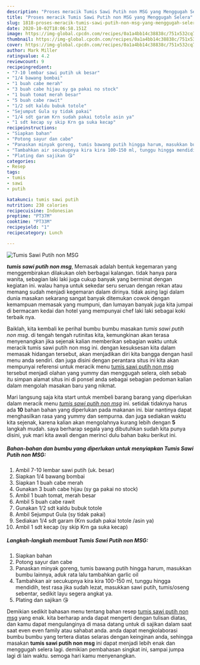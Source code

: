 ```yaml
---
description: "Proses meracik Tumis Sawi Putih non MSG yang Menggugah Selera"
title: "Proses meracik Tumis Sawi Putih non MSG yang Menggugah Selera"
slug: 1818-proses-meracik-tumis-sawi-putih-non-msg-yang-menggugah-selera
date: 2020-10-02T18:06:58.151Z
image: https://img-global.cpcdn.com/recipes/0a1a4bb14c38838c/751x532cq70/tumis-sawi-putih-non-msg-foto-resep-utama.jpg
thumbnail: https://img-global.cpcdn.com/recipes/0a1a4bb14c38838c/751x532cq70/tumis-sawi-putih-non-msg-foto-resep-utama.jpg
cover: https://img-global.cpcdn.com/recipes/0a1a4bb14c38838c/751x532cq70/tumis-sawi-putih-non-msg-foto-resep-utama.jpg
author: Mark Miller
ratingvalue: 4.2
reviewcount: 9
recipeingredient:
- "7-10 lembar sawi putih uk besar"
- "1/4 bawang bombai"
- "1 buah cabe merah"
- "3 buah cabe hijau sy ga pakai no stock"
- "1 buah tomat merah besar"
- "5 buah cabe rawit"
- "1/2 sdt kaldu bubuk totole"
- "Sejumput Gula sy tidak pakai"
- "1/4 sdt garam Krn sudah pakai totole asin ya"
- "1 sdt kecap sy skip Krn ga suka kecap"
recipeinstructions:
- "Siapkan bahan"
- "Potong sayur dan cabe"
- "Panaskan minyak goreng, tumis bawang putih hingga harum, masukkan bumbu lainnya, aduk rata lalu tambahkan garlic oil"
- "Tambahkan air secukupnya kira kira 100-150 ml, tunggu hingga mendidih, test rasa jika sudah lezat, masukkan sawi putih, tumis/oseng sebentar, sedikit layu segera angkat ya."
- "Plating dan sajikan 😘"
categories:
- Resep
tags:
- tumis
- sawi
- putih

katakunci: tumis sawi putih 
nutrition: 238 calories
recipecuisine: Indonesian
preptime: "PT37M"
cooktime: "PT33M"
recipeyield: "1"
recipecategory: Lunch

---
```



![Tumis Sawi Putih non MSG](https://img-global.cpcdn.com/recipes/0a1a4bb14c38838c/751x532cq70/tumis-sawi-putih-non-msg-foto-resep-utama.jpg)

<b><i>tumis sawi putih non msg</i></b>, Memasak adalah bentuk kegemaran yang menggembirakan dilakukan oleh berbagai kalangan. tidak hanya para wanita, sebagian laki laki juga cukup banyak yang berminat dengan kegiatan ini. walau hanya untuk sekedar seru seruan dengan rekan atau memang sudah menjadi kegemaran dalam dirinya. tidak asing lagi dalam dunia masakan sekarang sangat banyak ditemukan cowok dengan kemampuan memasak yang mumpuni, dan lumayan banyak juga kita jumpai di bermacam kedai dan hotel yang mempunyai chef laki laki sebagai koki terbaik nya.



Baiklah, kita kembali ke perihal bumbu bumbu masakan <i>tumis sawi putih non msg</i>. di tengah tengah rutinitas kita, kemungkinan akan terasa menyenangkan jika sejenak kalian memberikan sebagian waktu untuk meracik tumis sawi putih non msg ini. dengan kesuksesan kita dalam memasak hidangan tersebut, akan menjadikan diri kita bangga dengan hasil menu anda sendiri. dan juga disini dengan perantara situs ini kita akan mempunyai referensi untuk meracik menu <u>tumis sawi putih non msg</u> tersebut menjadi olahan yang yummy dan menggugah selera, oleh sebab itu simpan alamat situs ini di ponsel anda sebagai sebagian pedoman kalian dalam mengolah masakan baru yang nikmat.


Mari langsung saja kita start untuk membeli barang barang yang diperlukan dalam meracik menu <u><i>tumis sawi putih non msg</i></u> ini. setidak tidaknya harus ada <b>10</b> bahan bahan yang diperlukan pada makanan ini. biar nantinya dapat menghasilkan rasa yang yummy dan sempurna. dan juga sediakan waktu kita sejenak, karena kalian akan mengolahnya kurang lebih dengan <b>5</b> langkah mudah. saya berharap segala yang dibutuhkan sudah kita punya disini, yuk mari kita awali dengan merinci dulu bahan baku berikut ini.

<!--inarticleads1-->

##### Bahan-bahan dan bumbu yang diperlukan untuk menyiapkan Tumis Sawi Putih non MSG:

1. Ambil 7-10 lembar sawi putih (uk. besar)
1. Siapkan 1/4 bawang bombai
1. Siapkan 1 buah cabe merah
1. Gunakan 3 buah cabe hijau (sy ga pakai no stock)
1. Ambil 1 buah tomat, merah besar
1. Ambil 5 buah cabe rawit
1. Gunakan 1/2 sdt kaldu bubuk totole
1. Ambil Sejumput Gula (sy tidak pakai)
1. Sediakan 1/4 sdt garam (Krn sudah pakai totole /asin ya)
1. Ambil 1 sdt kecap (sy skip Krn ga suka kecap)




<!--inarticleads2-->

##### Langkah-langkah membuat Tumis Sawi Putih non MSG:

1. Siapkan bahan
1. Potong sayur dan cabe
1. Panaskan minyak goreng, tumis bawang putih hingga harum, masukkan bumbu lainnya, aduk rata lalu tambahkan garlic oil
1. Tambahkan air secukupnya kira kira 100-150 ml, tunggu hingga mendidih, test rasa jika sudah lezat, masukkan sawi putih, tumis/oseng sebentar, sedikit layu segera angkat ya.
1. Plating dan sajikan 😘




Demikian sedikit bahasan menu tentang bahan resep <u>tumis sawi putih non msg</u> yang enak. kita berharap anda dapat mengerti dengan tulisan diatas, dan kamu dapat mengulanginya di masa datang untuk di sajikan dalam saat saat even even family atau sahabat anda. anda dapat mengkolaborasi bumbu bumbu yang tertera diatas selaras dengan keinginan anda, sehingga masakan <b>tumis sawi putih non msg</b> ini dapat menjadi lebih enak dan menggugah selera lagi. demikian pembahasan singkat ini, sampai jumpa lagi di lain waktu. semoga hari kamu menyenangkan.
